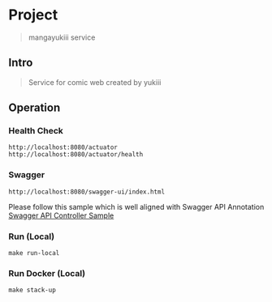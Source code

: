 # Project 
>mangayukiii service

## Intro
>Service for comic web created by yukiii

## Operation

### Health Check

```shell
http://localhost:8080/actuator
http://localhost:8080/actuator/health
```

### Swagger

```shell
http://localhost:8080/swagger-ui/index.html
```

Please follow this sample which is well aligned with Swagger API Annotation
[Swagger API Controller Sample](https://github.com/springdoc/springdoc-openapi-demos/tree/employee/springdoc-openapi-spring-boot-2-webmvc/src/main/java/org/springdoc/demo/app2/api)

### Run (Local)

```shell
make run-local
```

### Run Docker (Local)

```shell
make stack-up
```